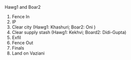 Hawg1 and Boar2


1. Fence In
2. IP
3. Clear city (Hawg1: Khashuri; Boar2: Oni )
4. Clear supply stash (Hawg1: Kekhvi; Board2: Didi-Gupta)
5. Exfil
6. Fence Out
7. Finals
8. Land on Vaziani
